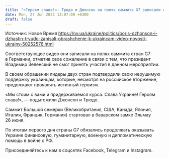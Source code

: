 ```yaml
---
title: "«Героям слава!»: Трюдо и Джонсон на полях саммита G7 записали обращение к украинцам — видео"
date: Mon, 27 Jun 2022 13:07:00 +0300
draft: false
---
```

Источник: Новое Время https://nv.ua/ukraine/politics/boris-dzhonson-i-dzhastin-tryudo-zapisali-obrashchenie-k-ukraincam-video-novosti-ukrainy-50252576.html


Соответствующее видео они записали на полях саммита стран G7 в Германии, отметив свое сожаление в связи с тем, что президент Владимир Зеленский не смог принять участия в данном мероприятии.

В своем обращении лидеры двух стран подтвердили свою нерушимую поддержку украинцам, которые, несмотря на российское вторжение, продолжают проявлять истинный героизм.

 «Мы стоим с вами и придерживаемся курса. Слава Украине! Героям слава!», — подытожили Джонсон и Трюдо.

Саммит Большой семерки (Великобритания, США, Канада, Япония, Италия, Франция, Германия) стартовал в баварском замке Эльмау 26 июня.

По итогам первого дня страны G7 обязались продолжать оказывать Украине финансовую, гуманитарную, военную и дипломатическую помощь в войне с РФ.

Присоединяйтесь к нам в соцсетях Facebook, Telegram и Instagram.
